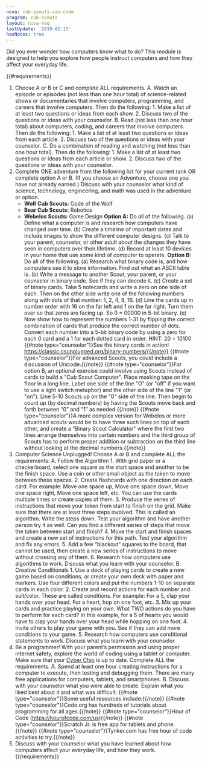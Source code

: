 ```yaml
---
nova: cub-scouts-can-code
program: cub-scouts
layout: nova-req
lastUpdate: '2019-02-13'
hasNotes: true
---
```


Did you ever wonder how computers know what to do? This module is designed to help you explore how people instruct computers and how they affect your everyday life.

{{#requirements}}
1. Choose A or B or C and complete ALL requirements.
    A. Watch an episode or episodes (not less than one hour total) of science-related shows or documentaries that involve computers, programming, and careers that involve computers. Then do the following:
        1. Make a list of at least two questions or ideas from each show.
        2. Discuss two of the questions or ideas with your counselor.
    B. Read (not less than one hour total) about computers, coding, and careers that involve computers. Then do the following:
        1. Make a list of at least two questions or ideas from each article.
        2. Discuss two of the questions or ideas with your counselor.
    C. Do a combination of reading and watching (not less than one hour total). Then do the following:
        1. Make a list of at least two questions or ideas from each article or show.
        2. Discuss two of the questions or ideas with your counselor.
2. Complete ONE adventure from the following list for your current rank OR complete option A or B. (If you choose an Adventure, choose one you have not already earned.) Discuss with your counselor what kind of science, technology, engineering, and math was used in the adventure or option.
    * **Wolf Cub Scouts:** Code of the Wolf
    * **Bear Cub Scouts:** Robotics
    * **Webelos Scouts:** Game Design
    **Option A:** Do all of the following.
        (a) Define what a computer is and research how computers have changed over time.
        (b) Create a timeline of important dates and include images to show the different computer designs.
        (c) Talk to your parent, counselor, or other adult about the changes they have seen in computers over their lifetime.
        (d) Record at least 10 devices in your home that use some kind of computer to operate.
    **Option B:** Do all of the following.
        (a) Research what binary code is, and how computers use it to store information. Find out what an ASCII table is.
        (b) Write a message to another Scout, your parent, or your counselor in binary code. See if they can decode it.
        (c) Create a set of binary cards. Take 5 notecards and write a zero on one side of each. Then on the other side write one of the following numbers along with dots of that number: 1, 2, 4, 8, 16.
        (d) Line the cards up in number order with 16 on the far left and 1 on the far right. Turn them over so that zeros are facing up. So 0 = 00000 in 5-bit binary.
        (e) Now show how to represent the numbers 1-31 by flipping the correct combination of cards that produce the correct number of dots. Convert each number into a 5-bit binary code by using a zero for each 0 card and a 1 for each dotted card in order. HINT: 20 = 10100
        {{#note type="counselor"}}See the binary cards in action! https://classic.csunplugged.org/binary-numbers/{{/note}}
        {{#note type="counselor"}}For advanced Scouts, you could include a discussion of Unicode.{{/note}}
        {{#note type="counselor"}}For option B, an optional exercise could involve using Scouts instead of cards to build a "Cub Scout Computer". Place masking tape on the floor in a long line. Label one side of the line "O" (or "off" if you want to use a light switch metaphor) and the other side of the line "1" (or "on"). Line 5-10 Scouts up on the "0" side of the line. Then begin to count up (by decimal numbers) by having the Scouts move back and forth between “0” and “1” as needed.{{/note}}
        {{#note type="counselor"}}A more complex version for Webelos or more advanced scouts would be to have three such lines on top of each other, and create a "Binary Scout Calculator" where the first two lines arrange themselves into certain numbers and the third group of Scouts has to perform proper addition or subtraction on the third line without looking at the decimal numbers.{{/note}}
3. Computer Science Unplugged! Choose A or B and complete ALL the requirements:
    A. Follow the Algorithm
        1. With grid paper or a checkerboard, select one square as the start space and another to be the finish space. Use a coin or other small object as the token to move between these spaces.
        2. Create flashcards with one direction on each card. For example: Move one space up, Move one space down, Move one space right, Move one space left, etc. You can use the cards multiple times or create copies of them.
        3. Produce the series of instructions that move your token from start to finish on the grid. Make sure that there are at least three steps involved. This is called an algorithm. Write the steps down. Test your algorithm and have another person try it as well. Can you find a different series of steps that move the token between start and finish?
        4. Move the start and finish spaces and create a new set of instructions for this path. Test your algorithm and fix any errors.
        5. Add a few “blackout” squares to the board, that cannot be used, then create a new series of instructions to move without crossing any of them.
        6. Research how computers use algorithms to work. Discuss what you learn with your counselor.
    B. Creative Conditionals
        1. Use a deck of playing cards to create a new game based on conditions, or create your own deck with paper and markers. Use four different colors and put the numbers 1-10 on separate cards in each color.
        2. Create and record actions for each number and suit/color. These are called conditions. For example: For a 5, clap your hands over your head. For a heart, hop on one foot, etc.
        3. Mix up your cards and practice playing on your own. What TWO actions do you have to perform for each card? In this example, for a 5 of hearts you would have to clap your hands over your head while hopping on one foot.
        4. Invite others to play your game with you. See if they can add more conditions to your game.
        5. Research how computers use conditional statements to work. Discuss what you learn with your counselor.
4. Be a programmer! With your parent’s permission and using proper internet safety, explore the world of coding using a tablet or computer. Make sure that your [Cyber Chip]({{@root.rootPath}}/other-awards/cyber-chip/) is up to date.  Complete ALL the requirements.
    A. Spend at least one hour creating instructions for a computer to execute, then testing and debugging them. There are many free applications for computers, tablets, and smartphones.
    B. Discuss with your counselor what you were able to create. Explain what you liked best about it and what was difficult.
    {{#note type="counselor"}}Some useful resources include:{{/note}}
    {{#note type="counselor"}}Code.org has hundreds of tutorials about programming for all ages.{{/note}}
    {{#note type="counselor"}}Hour of Code (https://hourofcode.com/us){{/note}}
    {{#note type="counselor"}}Scratch Jr. is free app for tablets and phone.{{/note}}
    {{#note type="counselor"}}Tynker.com has free hour of code activities to try.{{/note}}
5. Discuss with your counselor what you have learned about how computers affect your everyday life, and how they work.
{{/requirements}}
